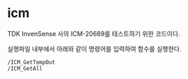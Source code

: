 # icm

TDK InvenSense 사의 ICM-20689를 테스트하기 위한 코드이다.

실행파일 내부에서 아래와 같이 명령어를 입력하여 함수를 실행한다.

    /ICM_GetTempOut
    /ICM_GetAll
    
